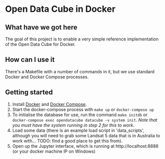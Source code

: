 # Open Data Cube in Docker

## What have we got here
The goal of this project is to enable a very simple reference implementation of the Open Data Cube for Docker.

## How can I use it
There's a Makefile with a number of commands in it, but we use standard Docker and Docker Compose processes.

## Getting started

1. Install [Docker](https://docs.docker.com/install/) and [Docker Compose](https://docs.docker.com/compose/install/).
2. Start the docker-compose process with `make up` or `docker-compose up`
3. To initialise the database for use, run the command `make initdb` or `docker-compose exec opendatacube datacube -v system init`. _Note that you must have the system running in step 2 for this to work._
4. Load some data (there is an example load script in 'data_scripts', although you will need to grab some Landsat 5 data that is in Australia to work with... TODO: find a good place to get this from).
5. Open up the Jupyter interface, which is running at http://localhost:8888 (or your docker machine IP on Windows)
